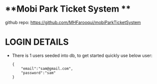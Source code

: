 # **Mobi Park Ticket System **
github repo: <https://github.com/MHFarooqui/mobiParkTicketSystem>


# **LOGIN DETAILS**
 - There is 1 users seeded into db, to get started quickly use below user: 
    ```
    {
        "email":"sam@gmail.com",
        "password":"sam"
    }
    ```
